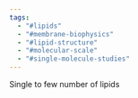 ```yaml
---
tags:
  - "#lipids"
  - "#membrane-biophysics"
  - "#lipid-structure"
  - "#molecular-scale"
  - "#single-molecule-studies"
---
```

Single to few number of lipids